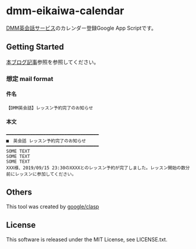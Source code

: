 # dmm-eikaiwa-calendar

[DMM英会話サービス](https://eikaiwa.dmm.com)のカレンダー登録Google App Scriptです。

## Getting Started

[本ブログ記事](https://koucs.com/articles/13)参照を参照してください。

### 想定 mail format

#### 件名
```text
【DMM英会話】レッスン予約完了のお知らせ
```

#### 本文
```text
━━━━━━━━━━━━━━━━━━━━━━━━━━━━━━━━━━━
■　英会話 レッスン予約完了のお知らせ
━━━━━━━━━━━━━━━━━━━━━━━━━━━━━━━━━━━
SOME TEXT
SOME TEXT
SOME TEXT
XXX様、2019/09/15 23:30のXXXXとのレッスン予約が完了しました。レッスン開始の数分前にレッスンに参加してください。
```

## Others

This tool was created by [google/clasp](https://github.com/google/clasp)

## License

This software is released under the MIT License, see LICENSE.txt.